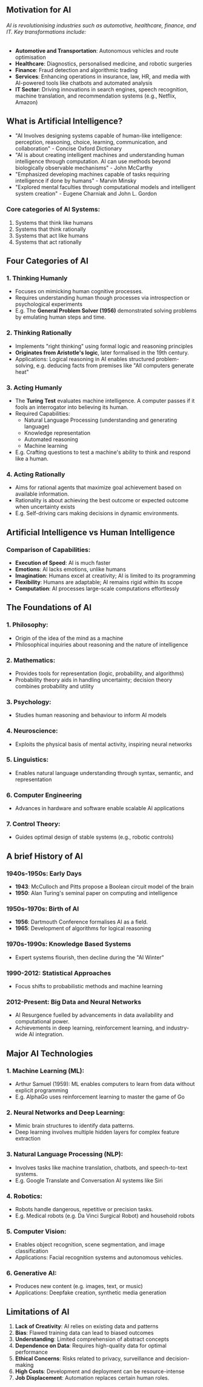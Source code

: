 ## Motivation for AI
###### AI is revolutionising industries such as automotive, healthcare, finance, and IT. Key transformations include:
- **Automotive and Transportation**: Autonomous vehicles and route optimisation
- **Healthcare**: Diagnostics, personalised medicine, and robotic surgeries
- **Finance**: Fraud detection and algorithmic trading
- **Services**: Enhancing operations in insurance, law, HR, and media with AI-powered tools like chatbots and automated analysis
- **IT Sector**: Driving innovations in search engines, speech recognition, machine translation, and recommendation systems (e.g., Netflix, Amazon)

## What is Artificial Intelligence?
- "AI Involves designing systems capable of human-like intelligence: perception, reasoning, choice, learning, communication, and collaboration" - Concise Oxford Dictionary
- "AI is about creating intelligent machines and understanding human intelligence through computation. AI can use methods beyond biologically observable mechanisms" - John McCarthy
- "Emphasized developing machines capable of tasks requiring intelligence if done by humans" - Marvin Minsky
- "Explored mental faculties through computational models and intelligent system creation" - Eugene Charniak and John L. Gordon

### Core categories of AI Systems:
1. Systems that think like humans
2. Systems that think rationally
3. Systems that act like humans
4. Systems that act rationally

## Four Categories of AI
### 1. Thinking Humanly
- Focuses on mimicking human cognitive processes.
- Requires understanding human though processes via introspection or psychological experiments
- E.g. The **General Problem Solver (1956)** demonstrated solving problems by emulating human steps and time.

### 2. Thinking Rationally
- Implements "right thinking" using formal logic and reasoning principles
- **Originates from Aristotle's logic**, later formalised in the 19th century.
- Applications: Logical reasoning in AI enables structured problem-solving, e.g. deducing facts from premises like "All computers generate heat"

### 3. Acting Humanly
- The **Turing Test** evaluates machine intelligence. A computer passes if it fools an interrogator into believing its human.
- Required Capabilities:
	- Natural Language Processing (understanding and generating language)
	- Knowledge representation
	- Automated reasoning
	- Machine learning
- E.g. Crafting questions to test a machine's ability to think and respond like a human.

### 4. Acting Rationally
- Aims for rational agents that maximize goal achievement based on available information.
- Rationality is about achieving the best outcome or expected outcome when uncertainty exists
- E.g. Self-driving cars making decisions in dynamic environments.

## Artificial Intelligence vs Human Intelligence
### Comparison of Capabilities:
- **Execution of Speed**: AI is much faster
- **Emotions**: AI lacks emotions, unlike humans
- **Imagination**: Humans excel at creativity; AI is limited to its programming
- **Flexibility**: Humans are adaptable; AI remains rigid within its scope
- **Computation**: AI processes large-scale computations effortlessly

## The Foundations of AI
### 1. Philosophy:
- Origin of the idea of the mind as a machine
- Philosophical inquiries about reasoning and the nature of intelligence
### 2. Mathematics:
- Provides tools for representation (logic, probability, and algorithms)
- Probability theory aids in handling uncertainty; decision theory combines probability and utility
### 3. Psychology:
- Studies human reasoning and behaviour to inform AI models
### 4. Neuroscience:
- Exploits the physical basis of mental activity, inspiring neural networks
### 5. Linguistics:
- Enables natural language understanding through syntax, semantic, and representation
### 6. Computer Engineering
- Advances in hardware and software enable scalable AI applications
### 7. Control Theory:
- Guides optimal design of stable systems (e.g., robotic controls)

## A brief History of AI
### 1940s-1950s: Early Days
- **1943**: McCulloch and Pitts propose a Boolean circuit model of the brain
- **1950**: Alan Turing's seminal paper on computing and intelligence
### 1950s-1970s: Birth of AI
- **1956**: Dartmouth Conference formalises AI as a field.
- **1965**: Development of algorithms for logical reasoning
### 1970s-1990s: Knowledge Based Systems
- Expert systems flourish, then decline during the "AI Winter"
### 1990-2012: Statistical Approaches
- Focus shifts to probabilistic methods and machine learning
### 2012-Present: Big Data and Neural Networks
- AI Resurgence fuelled by advancements in data availability and computational power.
- Achievements in deep learning, reinforcement learning, and industry-wide AI integration.

## Major AI Technologies
### 1. Machine Learning (ML):
- Arthur Samuel (1959): ML enables computers to learn from data without explicit programming
- E.g. AlphaGo uses reinforcement learning to master the game of Go

### 2. Neural Networks and Deep Learning:
- Mimic brain structures to identify data patterns.
- Deep learning involves multiple hidden layers for complex feature extraction

### 3. Natural Language Processing (NLP):
- Involves tasks like machine translation, chatbots, and speech-to-text systems.
- E.g. Google Translate and Conversation AI systems like Siri

### 4. Robotics:
- Robots handle dangerous, repetitive or precision tasks.
- E.g. Medical robots (e.g. Da Vinci Surgical Robot) and household robots

### 5. Computer Vision:
- Enables object recognition, scene segmentation, and image classification
- Applications: Facial recognition systems and autonomous vehicles.

### 6. Generative AI:
- Produces new content (e.g. images, text, or music)
- Applications: Deepfake creation, synthetic media generation

## Limitations of AI
1. **Lack of Creativity**: AI relies on existing data and patterns
2. **Bias**: Flawed training data can lead to biased outcomes
3. **Understanding**: Limited comprehension of abstract concepts
4. **Dependence on Data**: Requires high-quality data for optimal performance
5. **Ethical Concerns**: Risks related to privacy, surveillance and decision-making
6. **High Costs**: Development and deployment can be resource-intense
7. **Job Displacement**: Automation replaces certain human roles.

